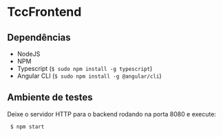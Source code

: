 # TccFrontend

## Dependências
 - NodeJS
 - NPM
 - Typescript (`$ sudo npm install -g typescript`)
 - Angular CLI (`$ sudo npm install -g @angular/cli`)

## Ambiente de testes
Deixe o servidor HTTP para o backend rodando na porta 8080 e execute:
```bash
 $ npm start
```
